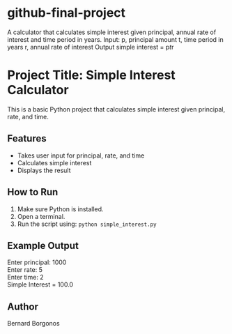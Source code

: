 # github-final-project
A calculator that calculates simple interest given principal, annual rate of interest and time period in years.
Input:
   p, principal amount
   t, time period in years
   r, annual rate of interest
Output
   simple interest = p*t*r

   # Project Title: Simple Interest Calculator

This is a basic Python project that calculates simple interest given principal, rate, and time.

## Features
- Takes user input for principal, rate, and time
- Calculates simple interest
- Displays the result

## How to Run
1. Make sure Python is installed.
2. Open a terminal.
3. Run the script using: `python simple_interest.py`

## Example Output
Enter principal: 1000  
Enter rate: 5  
Enter time: 2  
Simple Interest = 100.0

## Author
Bernard Borgonos
